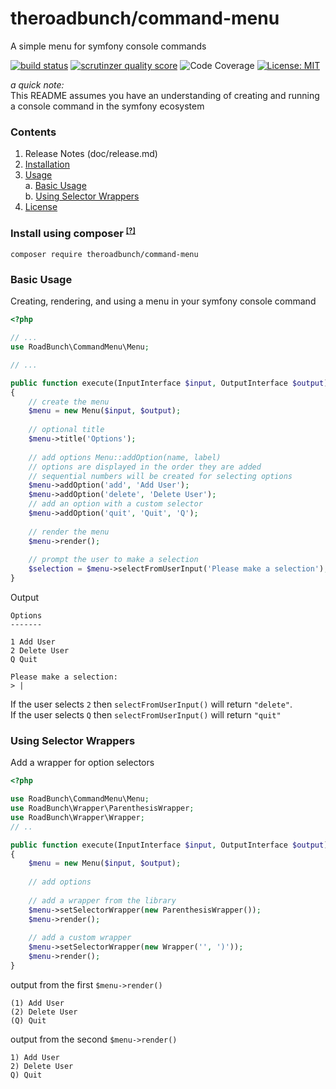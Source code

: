 
# theroadbunch/command-menu
A simple menu for symfony console commands  
  
[![build status](https://scrutinizer-ci.com/g/The-Road-Bunch/command-menu/badges/build.png?b=master)](https://scrutinizer-ci.com/g/danmcadams/mandrill-sdk/)
[![scrutinzer quality score](https://scrutinizer-ci.com/g/The-Road-Bunch/command-menu/badges/quality-score.png?b=master)](https://scrutinizer-ci.com/g/danmcadams/mandrill-sdk/)
![Code Coverage](https://scrutinizer-ci.com/g/The-Road-Bunch/command-menu/badges/coverage.png?b=master)
[![License: MIT](https://img.shields.io/badge/License-MIT-yellow.svg)](https://opensource.org/licenses/MIT)
  
_a quick note:_   
This README assumes you have an understanding of creating and running a console command in the symfony ecosystem

### Contents
1. Release Notes (doc/release.md)
2. [Installation](#installation)
3. [Usage](#usage)  
    a. [Basic Usage](#basic-usage)    
    b. [Using Selector Wrappers](#selector-wrappers)  
4. [License](LICENSE)

### <a name="installation">Install using composer</a> <sup><small>[[?]](https://getcomposer.org)</a></small></sup>

`composer require theroadbunch/command-menu`

<a name="usage"></a>
### <a name="basic-usage">Basic Usage</a>
Creating, rendering, and using a menu in your symfony console command
```php
<?php

// ...
use RoadBunch\CommandMenu\Menu;

// ...

public function execute(InputInterface $input, OutputInterface $output)
{
    // create the menu
    $menu = new Menu($input, $output);
    
    // optional title
    $menu->title('Options');
    
    // add options Menu::addOption(name, label)
    // options are displayed in the order they are added
    // sequential numbers will be created for selecting options
    $menu->addOption('add', 'Add User');
    $menu->addOption('delete', 'Delete User');
    // add an option with a custom selector
    $menu->addOption('quit', 'Quit', 'Q');        
   
    // render the menu
    $menu->render();
    
    // prompt the user to make a selection
    $selection = $menu->selectFromUserInput('Please make a selection'); 
}   
```
Output
```
Options
-------

1 Add User
2 Delete User
Q Quit

Please make a selection:
> |
```
If the user selects `2` then `selectFromUserInput()` will return `"delete"`.  
If the user selects `Q` then `selectFromUserInput()` will return `"quit"`

### <a name="selector-wrappers">Using Selector Wrappers</a>

Add a wrapper for option selectors
```php
<?php

use RoadBunch\CommandMenu\Menu;
use RoadBunch\Wrapper\ParenthesisWrapper;
use RoadBunch\Wrapper\Wrapper;
// ..

public function execute(InputInterface $input, OutputInterface $output)
{
    $menu = new Menu($input, $output);
    
    // add options
    
    // add a wrapper from the library
    $menu->setSelectorWrapper(new ParenthesisWrapper());
    $menu->render();
    
    // add a custom wrapper
    $menu->setSelectorWrapper(new Wrapper('', ')'));
    $menu->render();
}
```
output from the first `$menu->render()`
```
(1) Add User
(2) Delete User
(Q) Quit
```

output from the second `$menu->render()`
```
1) Add User
2) Delete User
Q) Quit
```
